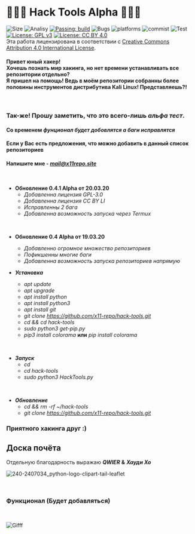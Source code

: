 # 🔹🐍🔹 Hack Tools Alpha 🔹🐍🔹 


![Size](https://img.shields.io/github/repo-size/x11-repo/hack-tools)
![Analisy](https://img.shields.io/badge/quality-4.862-success)
[![Passing: build](https://img.shields.io/badge/build-passing-green.svg)](https://img.shields.io/badge/build-passing-green)
![Bugs](https://img.shields.io/badge/bug%2072-fixed-blueviolet)
![platforms](https://img.shields.io/badge/platform's-Linux%20%7C%20Ubuntu%20%7C%20Termux%20%7C%20Windows%2010-important)
![commist](https://img.shields.io/github/last-commit/x11-repo/hack-tools)
![Test](https://img.shields.io/badge/test-%E2%9C%94%2078%20%7C%20%E2%9C%98%200-brightgreen)
[![License: GPL v3](https://img.shields.io/badge/License-GPLv3-blue.svg)](https://www.gnu.org/licenses/gpl-3.0)
[![License: CC BY 4.0](https://img.shields.io/badge/License-CC%20BY%204.0-lightgrey.svg)](https://creativecommons.org/licenses/by/4.0/)
</a><br />Эта работа лицензирована в соответствии с <a rel="license" href="http://creativecommons.org/licenses/by/4.0/">Creative Commons Attribution 4.0 International License</a>.

<h4>Привет юный хакер!<br> Хочешь познать мир хакинга, но нет времени устанавливать все репозитории отдельно? <br> Я пришел на помощь! Ведь в моём репозитории собранны более половины инструментов дистрибутива Kali Linux! Представляешь?!</h4>

<br>

### Так-же! Прошу заметить, что это всего-лишь ***альфа тест***.
#### Со временем ***фунционал будет добовлятся а баги исправлятся***
#### Если у Вас есть предложения, что можно добавить в данный список репозиториев
#### Напишите мне - ***mail@x11repo.site***

<br>

  + **Обновление 0.4.1 Alpha от 20.03.20**
    + *Добавленна лицензия GPL-3.0*
    + *Добавленна лицензия CC BY LI*
    + *Исправленны 2 бага*
    + *Добавленна возможность запуска через Termux*

<br>

  + **Обновление 0.4 Alpha от 19.03.20**
    + *Добавленно огромное множество репозиториев*
    + *Пофикшенны многие баги*
    + *Добавленна возможность запуска репозиториев напрямую*


  + ***Установка***
    + *apt update*
    + *apt upgrade*
    + *apt install python*
    + *apt install python3*
    + *apt install git*
    + *git clone https://github.com/x11-repo/hack-tools.git*
    + *cd && cd hack-tools*
    + *sudo python3 get-pip.py*
    + *pip3 install colorama* **или** *pip install colorama*

<br>

  + ***Запуск***
    + *cd*
    + *cd hack-tools*
    + *sudo python3 HackTools.py*
    
<br>

  + ***Обновление***
    + *cd && rm -rf ~/hack-tools*
    + *git clone https://github.com/x11-repo/hack-tools.git*

### Приятного хакинга друг :)
## Доска почёта
Отдельную благодарность выражаю ***QWIER*** **&** ***Хауди Хо***
<br>

![240-2407034_python-logo-clipart-tail-leaflet](https://user-images.githubusercontent.com/61265099/77120042-ee836700-6a48-11ea-9c8c-0db73ccc9c14.jpg)

<br>
<h3>Функционал (Будет добавляться)</h3>
<br>

![Gifff](https://user-images.githubusercontent.com/61265099/77121675-cc8be380-6a4c-11ea-8660-2cecb287aab6.gif)
